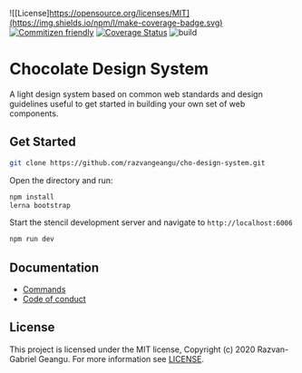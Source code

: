 ![[License]https://opensource.org/licenses/MIT](https://img.shields.io/npm/l/make-coverage-badge.svg) [![Commitizen friendly](https://img.shields.io/badge/commitizen-friendly-brightgreen.svg)](http://commitizen.github.io/cz-cli/) [![Coverage Status](https://coveralls.io/repos/github/razvangeangu/cho-design-system/badge.svg?branch=main&t=PGI2iS&kill_cache=1)](https://coveralls.io/github/razvangeangu/cho-design-system?branch=main&kill_cache=1) ![build](https://github.com/razvangeangu/cho-design-system/workflows/CI/badge.svg?branch=main)

# Chocolate Design System

A light design system based on common web standards and design guidelines useful to get started in building your own set of web components.

## Get Started

```sh
git clone https://github.com/razvangeangu/cho-design-system.git
```

Open the directory and run:

```sh
npm install
lerna bootstrap
```

Start the stencil development server and navigate to `http://localhost:6006`

```sh
npm run dev
```

## Documentation

- [Commands](docs/commands.md)
- [Code of conduct](CODE_OF_CONDUCT.md)

## License

This project is licensed under the MIT license, Copyright (c) 2020 Razvan-Gabriel Geangu. For more information see [LICENSE](LICENSE).
